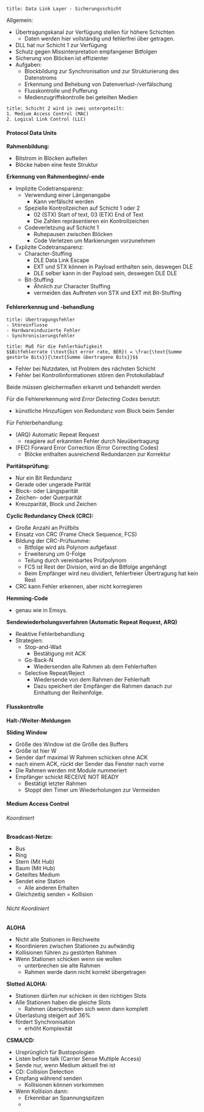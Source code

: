 ```ad-abstract
title: Data Link Layer - Sicherungsschicht
```

Allgemein:
- Übertragungskanal zur Verfügung stellen für höhere Schichten
	- Daten werden hier vollständig und fehlerfrei über getragen.
- DLL hat nur Schicht 1 zur Verfügung
- Schutz gegen Missinterpretation empfangener Bitfolgen
- Sicherung von Blöcken ist effizienter
- Aufgaben:
	- Blockbildung zur Synchronisation und zur Strukturierung des Datenstroms
	- Erkennung und Behebung von Datenverlust-/verfälschung
	- Flusskontrolle und Pufferung
	- Medienzugriffskontrolle bei geteilten Medien

```ad-abstract
title: Schicht 2 wird in zwei untergeteilt:
1. Medium Access Control (MAC)
2. Logical Link Control (LLC)
```

#### Protocol Data Units

**Rahmenbildung:**
- Bitstrom in Blöcken aufteilen
- Blöcke haben eine feste Struktur

**Erkennung von Rahmenbeginn/-ende**
- Implizite Codetransparenz:
	- Verwendung einer Längenangabe
		- Kann verfälscht werden
	- Spezielle Kontrollzeichen auf Schicht 1 oder 2
		- 02 (STX) Start of text, 03 (ETX) End of Text
		- Die Zahlen repräsentieren ein Kontrollzeichen
	- Codeverletzung auf Schicht 1
		- Ruhepausen zwischen Blöcken
		- Code Verletzen um Markierungen vorzunehmen
- Explizite Codetransparenz:
	- Character-Stuffing
		- DLE Data Link Escape
		- EXT und STX können in Payload enthalten sein, deswegen DLE
		- DLE selber kann in der Payload sein, deswegen DLE DLE
	- Bit-Stuffing
		- Ähnlich zur Character Stuffing
		- vermeiden das Auftreten von STX und EXT mit Bit-Stuffing

#### Fehlererkennug und -behandlung

```ad-note
title: Übertragungsfehler
- Störeinflusse
- Hardwareinduzierte Fehler
- Synchronisierungsfehler
```

```ad-info
title: Maß für die Fehlerhäufigkeit
$$Bitfehlerrate (\text{bit error rate, BER}) = \frac{\text{Summe gestörte Bits}}{\text{Summe übertragene Bits}}$$
```

- Fehler bei Nutzdaten, ist Problem des nächsten Schicht
- Fehler bei Kontrollinformationen stören den Protokollablauf

Beide müssen gleichermaßen erkannt und behandelt werden

Für die Fehlererkennung wird *Error Detecting Codes* benutzt:
- künstliche Hinzufügen von Redundanz vom Block beim Sender

Für Fehlerbehandlung:
- (ARQ) Automatic Repeat Request
	- reagiere auf erkannten Fehler durch Neuübertragung
- (FEC) Forward Error Correction (Error Correcting Codes)
	- Blöcke enthalten ausreichend Redundanzen zur Korrektur

**Paritätsprüfung:**
- Nur ein Bit Redundanz
- Gerade oder ungerade Parität
- Block- oder Längsparität
- Zeichen- oder Querparität
- Kreuzparität, Block und Zeichen

**Cyclic Redundancy Check (CRC):**
- Große Anzahl an Prüfbits
- Einsatz von CRC (Frame Check Sequence, FCS)
- Bildung der CRC-Prüfsumme:
	- Bitfolge wird als Polynom aufgefasst
	- Erweiterung um 0-Folge
	- Teilung durch vereinbartes Prüfpolynom
	- FCS ist Rest der Division, wird an die Bitfolge angehängt
	- Beim Empfänger wird neu dividiert, fehlerfreier Übertragung hat kein Rest
- CRC kann Fehler erkennen, aber nicht korregieren

**Hemming-Code**
- genau wie in Emsys.

**Sendewiederholungsverfahren (Automatic Repeat Request, ARQ)**
- Reaktive Fehlerbehandlung 
- Strategien:
	- Stop-and-Wait
		- Bestätigung mit ACK
	- Go-Back-N
		- Wiedersenden alle Rahmen ab dem Fehlerhaften
	- Selective Repeat/Reject
		- Wiedersende von dem Rahmen der Fehlerhaft
		- Dazu speichert der Empfänger die Rahmen danach zur Einhaltung der Reihenfolge.

#### Flusskontrolle

**Halt-/Weiter-Meldungen**

**Sliding Window**
- Größe des Window ist die Größe des Buffers
- Größe ist hier W
- Sender darf maximal W Rahmen schicken ohne ACK
- nach einem ACK, rückt der Sender das Fenster nach vorne
- Die Rahmen werden mit Module nummeriert 
- Empfänger schickt RECEIVE NOT READY
	- Bestätigt letzter Rahmen
	- Stoppt den Timer um Wiederholungen zur Vermeiden

#### Medium Access Control

###### Koordiniert

**Broadcast-Netze:**
- Bus
- Ring
- Stern (Mit Hub)
- Baum (Mit Hub)
- Geteiltes Medium
- Sendet eine Station
	- Alle anderen Erhalten
- Gleichzeitig senden = Kollision

###### Nicht Koordiniert

**ALOHA**
- Nicht alle Stationen in Reichweite
- Koordinieren zwischen Stationen zu aufwändig
- Kollisionen führen zu gestörten Rahmen
- Wenn Stationen schicken wenn sie wollen
	- unterbrechen sie alte Rahmen
	- Rahmen werde dann nicht korrekt übergetragen

**Slotted ALOHA:**
- Stationen dürfen nur schicken in den richtigen Slots
- Alle Stationen haben die gleiche Slots
	- Rahmen überschreiben sich wenn dann komplett
- Überlastung steigert auf 36%
- fördert Synchronisation
	- erhöht Komplexität

**CSMA/CD:**
- Ursprünglich für Bustopologien
- Listen before talk (Carrier Sense Multiple Access)
- Sende nur, wenn Medium aktuell frei ist
- CD: Collision Detection
- Empfang während senden
	- Kollisionen können vorkommen
- Wenn Kollision dann:
	- Erkennbar an Spannungspitzen
	- 